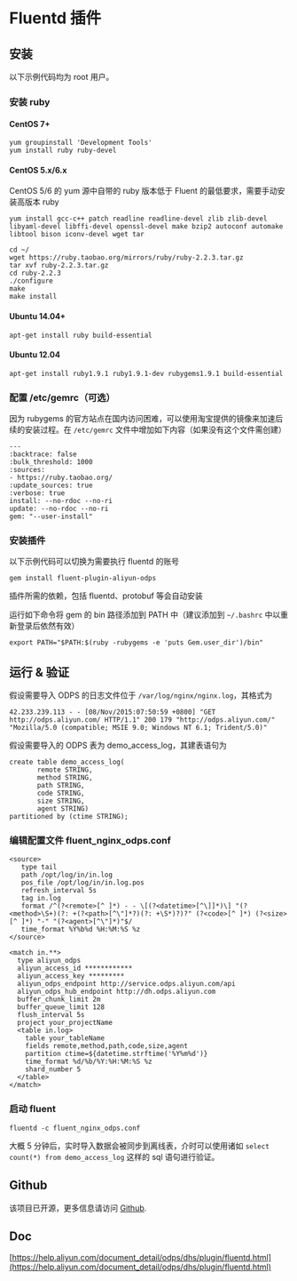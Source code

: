 # Fluentd 插件

## 安装

以下示例代码均为 root 用户。

### 安装 ruby

#### CentOS 7+

```
yum groupinstall 'Development Tools'
yum install ruby ruby-devel
```

#### CentOS 5.x/6.x

CentOS 5/6 的 yum 源中自带的 ruby 版本低于 Fluent 的最低要求，需要手动安装高版本 ruby

```
yum install gcc-c++ patch readline readline-devel zlib zlib-devel libyaml-devel libffi-devel openssl-devel make bzip2 autoconf automake libtool bison iconv-devel wget tar

cd ~/
wget https://ruby.taobao.org/mirrors/ruby/ruby-2.2.3.tar.gz
tar xvf ruby-2.2.3.tar.gz
cd ruby-2.2.3
./configure
make
make install
```

#### Ubuntu 14.04+

```
apt-get install ruby build-essential
```

#### Ubuntu 12.04

```
apt-get install ruby1.9.1 ruby1.9.1-dev rubygems1.9.1 build-essential
```

### 配置 /etc/gemrc（可选）

因为 rubygems 的官方站点在国内访问困难，可以使用淘宝提供的镜像来加速后续的安装过程。在 `/etc/gemrc` 文件中增加如下内容（如果没有这个文件需创建）

```
---
:backtrace: false
:bulk_threshold: 1000
:sources:
- https://ruby.taobao.org/
:update_sources: true
:verbose: true
install: --no-rdoc --no-ri
update: --no-rdoc --no-ri
gem: "--user-install"
```

### 安装插件

以下示例代码可以切换为需要执行 fluentd 的账号

```
gem install fluent-plugin-aliyun-odps
```

插件所需的依赖，包括 fluentd、protobuf 等会自动安装

运行如下命令将 gem 的 bin 路径添加到 PATH 中（建议添加到 `~/.bashrc` 中以重新登录后依然有效）

```
export PATH="$PATH:$(ruby -rubygems -e 'puts Gem.user_dir')/bin"
```

## 运行 & 验证

假设需要导入 ODPS 的日志文件位于 `/var/log/nginx/nginx.log`，其格式为

```
42.233.239.113 - - [08/Nov/2015:07:50:59 +0800] "GET http://odps.aliyun.com/ HTTP/1.1" 200 179 "http://odps.aliyun.com/" "Mozilla/5.0 (compatible; MSIE 9.0; Windows NT 6.1; Trident/5.0)"
```

假设需要导入的 ODPS 表为 demo_access_log，其建表语句为

```
create table demo_access_log(
       remote STRING,
       method STRING,
       path STRING,
       code STRING,
       size STRING,
       agent STRING)
partitioned by (ctime STRING);
```

### 编辑配置文件 fluent_nginx_odps.conf

```
<source>
   type tail
   path /opt/log/in/in.log
   pos_file /opt/log/in/in.log.pos
   refresh_interval 5s
   tag in.log
   format /^(?<remote>[^ ]*) - - \[(?<datetime>[^\]]*)\] "(?<method>\S+)(?: +(?<path>[^\"]*?)(?: +\S*)?)?" (?<code>[^ ]*) (?<size>[^ ]*) "-" "(?<agent>[^\"]*)"$/
   time_format %Y%b%d %H:%M:%S %z
</source>

<match in.**>
  type aliyun_odps
  aliyun_access_id ************
  aliyun_access_key *********
  aliyun_odps_endpoint http://service.odps.aliyun.com/api
  aliyun_odps_hub_endpoint http://dh.odps.aliyun.com
  buffer_chunk_limit 2m
  buffer_queue_limit 128
  flush_interval 5s
  project your_projectName
  <table in.log>
    table your_tableName
    fields remote,method,path,code,size,agent
    partition ctime=${datetime.strftime('%Y%m%d')}
    time_format %d/%b/%Y:%H:%M:%S %z
    shard_number 5
  </table>
</match>
```

### 启动 fluent

```
fluentd -c fluent_nginx_odps.conf
```

大概 5 分钟后，实时导入数据会被同步到离线表，介时可以使用诸如 `select count(*) from demo_access_log` 这样的 sql 语句进行验证。

## Github

该项目已开源，更多信息请访问 [Github](https://github.com/aliyun/aliyun-odps-fluentd-plugin).

## Doc

[https://help.aliyun.com/document_detail/odps/dhs/plugin/fluentd.html](https://help.aliyun.com/document_detail/odps/dhs/plugin/fluentd.html)